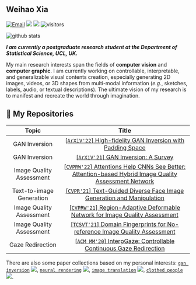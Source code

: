 ## Weihao Xia  

<!-- _**[[Homepage](https://xiaweihao.com)] [[Google Scholar](https://scholar.google.com.hk/citations?hl=zh-CN&user=Egqp5AMAAAAJ)]**_ -->

[![Email](https://img.shields.io/badge/-xiawh3@outlook.com-green?style=flat-square&labelColor=grey&logo=Gmail&logoColor=white&link=mailto:xiawh3@outlook.com)](xiawh3@outlook.com)
[![](https://img.shields.io/badge/website-orange?&logo=Google%20chrome&logoColor=white)](https://xiaweihao.com/)
[![](https://img.shields.io/badge/google%20scholar-%234285F4.svg?&logo=google-scholar&logoColor=white)](https://scholar.google.com.hk/citations?hl=en&user=Egqp5AMAAAAJ)
![visitors](https://visitor-badge.glitch.me/badge?page_id=weihaox) 

![github stats](https://github-readme-stats.vercel.app/api?username=weihaox&show_icons=true&theme=default&hide=issues&count_private=true)

_**I am currently a postgraduate research student at the Department of Statistical Science, UCL, UK.**_

My main research interests span the fields of **computer vision** and **computer graphic**. I am currently working on controllable, interpretable, and generalizable visual contents creation, especially generating 2D images, videos, or 3D shapes from multi-modal information (*e.g.*, sketches, labels, audio, or textual descriptions). The ultimate vision of my research is to manifest and recreate the world through imagination.

## 🌱 **My Repositories**

| Topic         | Title         |
| :-------------: |:-------------:| 
| GAN Inversion | [[`ArXiV'22`] High-fidelity GAN Inversion with Padding Space](https://github.com/EzioBy/padinv) | 
| GAN Inversion | [[`ArXiV'21`] GAN Inversion: A Survey](https://github.com/weihaox/awesome-gan-inversion) | 
| Image Quality Assessment | [[`CVPRW'22`] Attentions Help CNNs See Better: Attention-based Hybrid Image Quality Assessment Network](https://github.com/IIGROUP/AHIQ) | 
| Text-to-image Generation | [[`CVPR'21`] Text-Guided Diverse Face Image Generation and Manipulation](https://github.com/IIGROUP/TediGAN) | 
| Image Quality Assessment | [[`CVPRW'21`] Region-Adaptive Deformable Network for Image Quality Assessment](https://github.com/IIGROUP/RADN) | 
| Image Quality Assessment | [[`TCSVT'21`] Domain Fingerprints for No-reference Image Quality Assessment](https://doi.org/10.1109/TCSVT.2020.3002662)| 
| Gaze Redirection | [[`ACM MM'20`] InterpGaze: Controllable Continuous Gaze Redirection](https://github.com/IIGROUP/InterpGaze) | 

There are also some paper collections based on my personal interests: 
[`gan inversion`](https://github.com/weihaox/awesome-gan-inversion)
![](https://img.shields.io/github/stars/weihaox/awesome-gan-inversion?style=social),
[`neural rendering`](https://github.com/weihaox/awesome-neural-rendering)
![](https://img.shields.io/github/stars/weihaox/awesome-neural-rendering?style=social),
[`image translation`](https://github.com/weihaox/awesome-image-translation)
![](https://img.shields.io/github/stars/weihaox/awesome-image-translation?style=social),
[`clothed people`](https://github.com/weihaox/awesome-clothed-human)
![](https://img.shields.io/github/stars/weihaox/awesome-clothed-human?style=social).